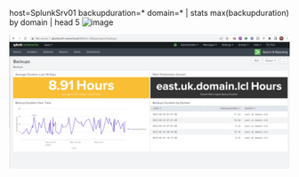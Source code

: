 host=SplunkSrv01 backupduration=* domain=* | stats max(backupduration) by domain | head 5
![image](https://github.com/Nisha318/Splunk-Projects/assets/12909665/777b2c5f-338c-4a9c-bb1a-717db17a7bed)


<img src="https://github.com/Nisha318/Splunk-Projects/blob/main/Files/Splunk%20Dashboard%201.png">
